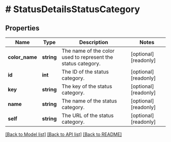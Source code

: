 # # StatusDetailsStatusCategory

## Properties

Name | Type | Description | Notes
------------ | ------------- | ------------- | -------------
**color_name** | **string** | The name of the color used to represent the status category. | [optional] [readonly]
**id** | **int** | The ID of the status category. | [optional] [readonly]
**key** | **string** | The key of the status category. | [optional] [readonly]
**name** | **string** | The name of the status category. | [optional] [readonly]
**self** | **string** | The URL of the status category. | [optional] [readonly]

[[Back to Model list]](../../README.md#models) [[Back to API list]](../../README.md#endpoints) [[Back to README]](../../README.md)

